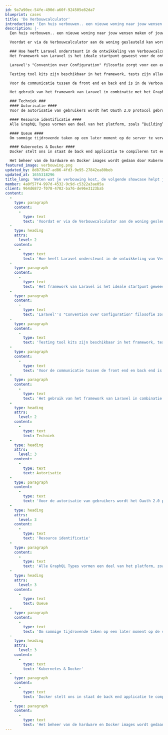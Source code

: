 ```yaml
---
id: 9a7a90ec-54fe-490d-a60f-924505e82da7
blueprint: cases
title: 'De Verbouwcalculator'
introduction: 'Een huis verbouwen.. een nieuwe woning naar jouw wensen maken of jouw huidige woning een opknapbeurt geven. Vaak een kostbaar project en waar moet je beginnen? De Verbouwcalculator helpt inzicht te geven in de kosten die bij een verbouwing komen kijken. Dit helpt niet alleen om inzicht te geven of een verbouwing wel mogelijk is, maar ook kan er middels het gebruik van de Verbouwcalculator worden bepaald of je een woning überhaupt wel wilt kopen. Nadat de keuze voor het verbouwen gemaakt is, kan het rapport gebruikt worden om de juiste aannemer voor de klus te vinden.'
description: |-
  Een huis verbouwen.. een nieuwe woning naar jouw wensen maken of jouw huidige woning een opknapbeurt geven. Vaak een kostbaar project en waar moet je beginnen? De Verbouwcalculator helpt inzicht te geven in de kosten die bij een verbouwing komen kijken. Dit helpt niet alleen om inzicht te geven of een verbouwing wel mogelijk is, maar ook kan er middels het gebruik van de Verbouwcalculator worden bepaald of je een woning überhaupt wel wilt kopen. Nadat de keuze voor het verbouwen gemaakt is, kan het rapport gebruikt worden om de juiste aannemer voor de klus te vinden.

  Voordat er via de Verbouwcalculator aan de woning gesleuteld kan worden, moet de woning eerst worden ingevoerd door een bouwtechnisch keurder. Het invoeren van de woning gebeurt tijdens een inspectie in de woning zelf. Hierdoor is een gebruiksvriendelijke en snelle interface en offline-first approach erg belangrijk.

  ### Hoe heeft Laravel ondersteunt in de ontwikkeling van Verbouwcalculator? ###
  Het framework van Laravel is het ideale startpunt geweest voor de ontwikkeling van de Verbouwcalculator. Het heeft een all-in package waardoor het niet alleen makkelijk is tijdens de implementatie, maar ook eenvoudig uit te breiden in de toekomst.

  Laravel's "Convention over Configuration" filosofie zorgt voor een eenduidige denkwijze onder haar gebruikers. De filosofie zorgt ervoor dat de custom code in de applicatie enkel bestaat uit de business logic van de klant. Hierdoor blijft de applicatie eenvoudig te begrijpen voor andere developers. Door het volgen van standaardoplossingen uit het framework blijft de applicatie te aller tijde snel en veilig.

  Testing tool kits zijn beschikbaar in het framework, tests zijn alleen nog nodig voor het controleren van de business logic van de klant.

  Voor de communicatie tussen de front end en back end is in de Verbouwcalculator gebruik gemaakt van GraphQL. De door Facebook ontwikkelde techniek maakt het mogelijk om, via een gestandaardiseerd protocol, efficiënter data uit te wisselen. Het GraphQL package voor Laravel zorgt voor een interactieve en geautomatiseerde documentatie van de queries, welke dienen als aanspreekpunt voor de API. Hierdoor is het ook mogelijk om offline-first te ontwikkelen.

  Het gebruik van het framework van Laravel in combinatie met het GraphQL package heeft er zowel in de front- als de backend voor gezorgd dat de custom code alleen bestaat uit de business logic van de klant. Door het gebruiken van eigen testen op de business logic kunnen wij waarborgen dat de applicatie eenvoudig, snel en schaalbaar blijft.

  ### Techniek ###
  #### Autorisatie ####
  Voor de autorisatie van gebruikers wordt het Oauth 2.0 protocol gebruikt, waarbij de gebruiker een toegangstoken ontvangt om de GraphQL API aan te spreken. Deze veelgebruikte standaard zorgt ervoor dat de API met kant-en-klare Oauth plugins wordt aangesproken.

  #### Resource identificatie ####
  Alle GraphQL Types vormen een deel van het platform, zoals “Building”, “Area”, “Element”, etc. Om deze terug te vinden in de database, hebben zij elk een eigen universally unique identifier (UUID) nodig. Om de front end in staat te stellen, om zonder internetverbinding, nieuwe resources aan te maken en aan elkaar te linken, maakt het systeem gebruik van deze UUID’s. Een algoritme genereert een code die als identifier door het systeem gebruikt wordt. De kans dat het algoritme een code genereert die al voorkomt in het systeem is niet gelijk aan nul, maar wel zo laag dat het verwaarloosbaar is.

  #### Queue ####
  Om sommige tijdrovende taken op een later moment op de server te verwerken kan een queue gebruikt worden. De queue wordt uitgelezen door een aantal “workers” die één voor één de opdrachten oppakken en verwerken. Denk hierbij aan opdrachten zoals het verzenden van mails, genereren van pdf-bestanden en onderhoudstaken. Daarnaast kunnen door het gebruik van een queue gefaalde opdrachten (na het verhelpen van het probleem) eenvoudig opnieuw gestart worden.

  #### Kubernetes & Docker ####
  Docker stelt ons in staat de back end applicatie te compileren tot een virtuele computer. Dit geeft de mogelijkheid de gewenste software mee te verpakken in de image. Op het moment dat er een release nodig is die extra software vereist kunnen we dit meenemen in de Docker image. Hierdoor is het niet langer nodig om tijdens het deployen de software op de server aan te passen.

  Het beheer van de hardware en Docker images wordt gedaan door Kubernetes. De software zorgt ervoor dat een verzameling van hardware tot een cluster gecombineerd wordt. Vervolgens kan er on demand meer vermogen aan het project worden geleverd. Dit kan bijvoorbeeld gebruikt worden, wanneer de queue oploopt en er tijdelijk meer workers nodig zijn.
featured_image: verbouwing.png
updated_by: 8d873b47-ad86-4fd3-9e95-27842ea80beb
updated_at: 1655318296
title_long: 'Weten wat je verbouwing kost, de volgende showcase helpt je daarbij!'
member: 4a0f57f4-997d-4532-9c9d-c5322a3ae05a
client: 964d6872-f078-4702-ba76-de96e3123ba5
content:
  -
    type: paragraph
    content:
      -
        type: text
        text: 'Voordat er via de Verbouwcalculator aan de woning gesleuteld kan worden, moet de woning eerst worden ingevoerd door een bouwtechnisch keurder. Het invoeren van de woning gebeurt tijdens een inspectie in de woning zelf. Hierdoor is een gebruiksvriendelijke en snelle interface en offline-first approach erg belangrijk.'
  -
    type: heading
    attrs:
      level: 2
    content:
      -
        type: text
        text: 'Hoe heeft Laravel ondersteunt in de ontwikkeling van Verbouwcalculator?'
  -
    type: paragraph
    content:
      -
        type: text
        text: 'Het framework van Laravel is het ideale startpunt geweest voor de ontwikkeling van de Verbouwcalculator. Het heeft een all-in package waardoor het niet alleen makkelijk is tijdens de implementatie, maar ook eenvoudig uit te breiden in de toekomst.'
  -
    type: paragraph
    content:
      -
        type: text
        text: 'Laravel''s "Convention over Configuration" filosofie zorgt voor een eenduidige denkwijze onder haar gebruikers. De filosofie zorgt ervoor dat de custom code in de applicatie enkel bestaat uit de business logic van de klant. Hierdoor blijft de applicatie eenvoudig te begrijpen voor andere developers. Door het volgen van standaardoplossingen uit het framework blijft de applicatie te aller tijde snel en veilig.'
  -
    type: paragraph
    content:
      -
        type: text
        text: 'Testing tool kits zijn beschikbaar in het framework, tests zijn alleen nog nodig voor het controleren van de business logic van de klant.'
  -
    type: paragraph
    content:
      -
        type: text
        text: 'Voor de communicatie tussen de front end en back end is in de Verbouwcalculator gebruik gemaakt van GraphQL. De door Facebook ontwikkelde techniek maakt het mogelijk om, via een gestandaardiseerd protocol, efficiënter data uit te wisselen. Het GraphQL package voor Laravel zorgt voor een interactieve en geautomatiseerde documentatie van de queries, welke dienen als aanspreekpunt voor de API. Hierdoor is het ook mogelijk om offline-first te ontwikkelen.'
  -
    type: paragraph
    content:
      -
        type: text
        text: 'Het gebruik van het framework van Laravel in combinatie met het GraphQL package heeft er zowel in de front- als de backend voor gezorgd dat de custom code alleen bestaat uit de business logic van de klant. Door het gebruiken van eigen testen op de business logic kunnen wij waarborgen dat de applicatie eenvoudig, snel en schaalbaar blijft.'
  -
    type: heading
    attrs:
      level: 2
    content:
      -
        type: text
        text: Techniek
  -
    type: heading
    attrs:
      level: 3
    content:
      -
        type: text
        text: Autorisatie
  -
    type: paragraph
    content:
      -
        type: text
        text: 'Voor de autorisatie van gebruikers wordt het Oauth 2.0 protocol gebruikt, waarbij de gebruiker een toegangstoken ontvangt om de GraphQL API aan te spreken. Deze veelgebruikte standaard zorgt ervoor dat de API met kant-en-klare Oauth plugins wordt aangesproken.'
  -
    type: heading
    attrs:
      level: 3
    content:
      -
        type: text
        text: 'Resource identificatie'
  -
    type: paragraph
    content:
      -
        type: text
        text: 'Alle GraphQL Types vormen een deel van het platform, zoals “Building”, “Area”, “Element”, etc. Om deze terug te vinden in de database, hebben zij elk een eigen universally unique identifier (UUID) nodig. Om de front end in staat te stellen, om zonder internetverbinding, nieuwe resources aan te maken en aan elkaar te linken, maakt het systeem gebruik van deze UUID’s. Een algoritme genereert een code die als identifier door het systeem gebruikt wordt. De kans dat het algoritme een code genereert die al voorkomt in het systeem is niet gelijk aan nul, maar wel zo laag dat het verwaarloosbaar is.'
  -
    type: heading
    attrs:
      level: 3
    content:
      -
        type: text
        text: Queue
  -
    type: paragraph
    content:
      -
        type: text
        text: 'Om sommige tijdrovende taken op een later moment op de server te verwerken kan een queue gebruikt worden. De queue wordt uitgelezen door een aantal “workers” die één voor één de opdrachten oppakken en verwerken. Denk hierbij aan opdrachten zoals het verzenden van mails, genereren van pdf-bestanden en onderhoudstaken. Daarnaast kunnen door het gebruik van een queue gefaalde opdrachten (na het verhelpen van het probleem) eenvoudig opnieuw gestart worden.'
  -
    type: heading
    attrs:
      level: 3
    content:
      -
        type: text
        text: 'Kubernetes & Docker'
  -
    type: paragraph
    content:
      -
        type: text
        text: 'Docker stelt ons in staat de back end applicatie te compileren tot een virtuele computer. Dit geeft de mogelijkheid de gewenste software mee te verpakken in de image. Op het moment dat er een release nodig is die extra software vereist kunnen we dit meenemen in de Docker image. Hierdoor is het niet langer nodig om tijdens het deployen de software op de server aan te passen.'
  -
    type: paragraph
    content:
      -
        type: text
        text: 'Het beheer van de hardware en Docker images wordt gedaan door Kubernetes. De software zorgt ervoor dat een verzameling van hardware tot een cluster gecombineerd wordt. Vervolgens kan er on demand meer vermogen aan het project worden geleverd. Dit kan bijvoorbeeld gebruikt worden, wanneer de queue oploopt en er tijdelijk meer workers nodig zijn.'
---
```

